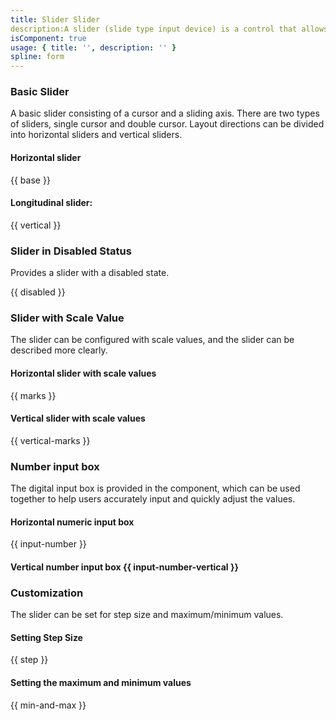 ```yaml
---
title: Slider Slider
description:A slider (slide type input device) is a control that allows the user to select the appropriate value (a value or range of values) by sliding in a continuous or intermittent interval.
isComponent: true
usage: { title: '', description: '' }
spline: form
---
```


### Basic Slider

A basic slider consisting of a cursor and a sliding axis. There are two types of sliders, single cursor and double cursor. Layout directions can be divided into horizontal sliders and vertical sliders.

#### Horizontal slider

{{ base }}

#### Longitudinal slider:

{{ vertical }}

### Slider in Disabled Status

Provides a slider with a disabled state.

{{ disabled }}

### Slider with Scale Value

The slider can be configured with scale values, and the slider can be described more clearly.

#### Horizontal slider with scale values

{{ marks }}

#### Vertical slider with scale values

{{ vertical-marks }}

### Number input box

The digital input box is provided in the component, which can be used together to help users accurately input and quickly adjust the values.

#### Horizontal numeric input box

{{ input-number }}

#### Vertical number input box {{ input-number-vertical }}

### Customization

The slider can be set for step size and maximum/minimum values.

#### Setting Step Size

{{ step }}

#### Setting the maximum and minimum values

{{ min-and-max }}
